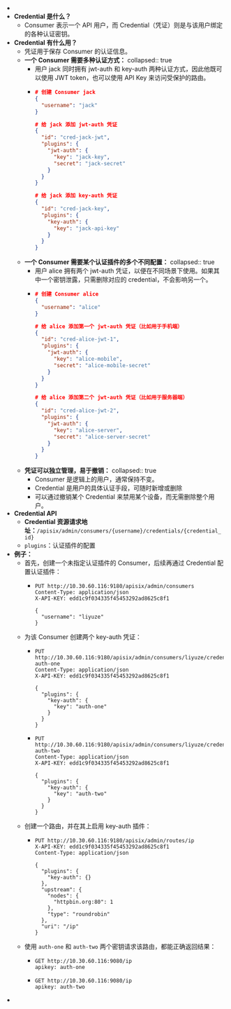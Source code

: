 -
- **Credential 是什么？**
	- Consumer 表示一个 API 用户，而 Credential（凭证）则是与该用户绑定的各种认证密钥。
- **Credential 有什么用？**
	- 凭证用于保存 Consumer 的认证信息。
	- **一个 Consumer 需要多种认证方式：**
	  collapsed:: true
		- 用户 jack 同时拥有 jwt-auth 和 key-auth 两种认证方式，因此他既可以使用 JWT token，也可以使用 API Key 来访问受保护的路由。
		- ```json
		  # 创建 Consumer jack
		  {
		    "username": "jack"
		  }
		  
		  # 给 jack 添加 jwt-auth 凭证
		  {
		    "id": "cred-jack-jwt",
		    "plugins": {
		      "jwt-auth": {
		        "key": "jack-key",
		        "secret": "jack-secret"
		      }
		    }
		  }
		  
		  # 给 jack 添加 key-auth 凭证
		  {
		    "id": "cred-jack-key",
		    "plugins": {
		      "key-auth": {
		        "key": "jack-api-key"
		      }
		    }
		  }
		  ```
	- **一个 Consumer 需要某个认证插件的多个不同配置：**
	  collapsed:: true
		- 用户 alice 拥有两个 jwt-auth 凭证，以便在不同场景下使用。如果其中一个密钥泄露，只需删除对应的 credential，不会影响另一个。
		- ```json
		  # 创建 Consumer alice
		  {
		    "username": "alice"
		  }
		  
		  # 给 alice 添加第一个 jwt-auth 凭证（比如用于手机端）
		  {
		    "id": "cred-alice-jwt-1",
		    "plugins": {
		      "jwt-auth": {
		        "key": "alice-mobile",
		        "secret": "alice-mobile-secret"
		      }
		    }
		  }
		  
		  # 给 alice 添加第二个 jwt-auth 凭证（比如用于服务器端）
		  {
		    "id": "cred-alice-jwt-2",
		    "plugins": {
		      "jwt-auth": {
		        "key": "alice-server",
		        "secret": "alice-server-secret"
		      }
		    }
		  }
		  ```
	- **凭证可以独立管理，易于撤销：**
	  collapsed:: true
		- Consumer 是逻辑上的用户，通常保持不变。
		- Credential 是用户的具体认证手段，可随时新增或删除
		- 可以通过撤销某个 Credential 来禁用某个设备，而无需删除整个用户。
- **Credential API**
	- **Credential 资源请求地址：**`/apisix/admin/consumers/{username}/credentials/{credential_id}`
	- `plugins`：认证插件的配置
- **例子：**
	- 首先，创建一个未指定认证插件的 Consumer，后续再通过 Credential 配置认证插件：
		- ```http
		  PUT http://10.30.60.116:9180/apisix/admin/consumers
		  Content-Type: application/json
		  X-API-KEY: edd1c9f034335f45453292ad8625c8f1
		  
		  {
		    "username": "liyuze"
		  }
		  ```
	- 为该 Consumer 创建两个 key-auth 凭证：
		- ```http
		  PUT http://10.30.60.116:9180/apisix/admin/consumers/liyuze/credentials/key-auth-one
		  Content-Type: application/json
		  X-API-KEY: edd1c9f034335f45453292ad8625c8f1
		  
		  {
		    "plugins": {
		      "key-auth": {
		        "key": "auth-one"
		      }
		    }
		  }
		  ```
		- ```http
		  PUT http://10.30.60.116:9180/apisix/admin/consumers/liyuze/credentials/key-auth-two
		  Content-Type: application/json
		  X-API-KEY: edd1c9f034335f45453292ad8625c8f1
		  
		  {
		    "plugins": {
		      "key-auth": {
		        "key": "auth-two"
		      }
		    }
		  }
		  ```
	- 创建一个路由，并在其上启用 key-auth 插件：
		- ```http
		  PUT http://10.30.60.116:9180/apisix/admin/routes/ip
		  X-API-KEY: edd1c9f034335f45453292ad8625c8f1
		  Content-Type: application/json
		  
		  {
		    "plugins": {
		      "key-auth": {}
		    },
		    "upstream": {
		      "nodes": {
		        "httpbin.org:80": 1
		      },
		      "type": "roundrobin"
		    },
		    "uri": "/ip"
		  }
		  ```
	- 使用 `auth-one` 和 `auth-two` 两个密钥请求该路由，都能正确返回结果：
		- ```http
		  GET http://10.30.60.116:9080/ip
		  apikey: auth-one
		  ```
		- ```http
		  GET http://10.30.60.116:9080/ip
		  apikey: auth-two
		  ```
-